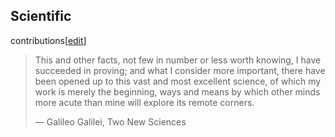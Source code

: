 ## Scientific
contributions[[edit](/w/index.php?title=Galileo\_Galilei&action=edit&section=18
"Edit section: Scientific contributions")]

> This and other facts, not few in number or less worth knowing, I have
> succeeded in proving; and what I consider more important, there have been
> opened up to this vast and most excellent science, of which my work is
> merely the beginning, ways and means by which other minds more acute than
> mine will explore its remote corners.
>
> — Galileo Galilei, Two New Sciences
